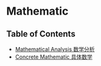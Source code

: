 # Mathematic

## Table of Contents

- [Mathematical Analysis 数学分析](maa/index.md)
- [Concrete Mathematic 具体数学](conm/index.md)